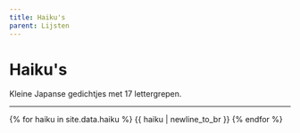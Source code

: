```yaml
---
title: Haiku's
parent: Lijsten
---
```


# Haiku's

Kleine Japanse gedichtjes met 17 lettergrepen.

---

{% for haiku in site.data.haiku %}
{{ haiku | newline_to_br  }}
{% endfor %}